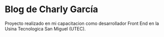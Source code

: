 # Blog de Charly García

Proyecto realizado en mi capacitacion como desarrollador Front End en la Usina Tecnologica San Miguel (UTEC).
